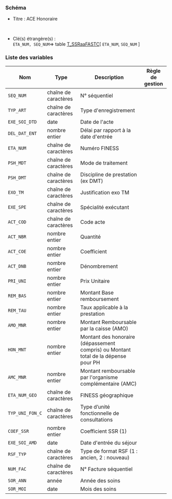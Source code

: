 ### Schéma


- Titre : ACE Honoraire
<br />



- Clé(s) étrangère(s) : <br />
`ETA_NUM, SEQ_NUM`=> table [T_SSRaaFASTC](/tables/T_SSRaaFASTC)[ `ETA_NUM`, `SEQ_NUM` ]<br />

 
### Liste des variables

Nom | Type | Description | Règle de gestion
-|-|-|-
`SEQ_NUM`| chaîne de caractères |N° séquentiel||
`TYP_ART`| chaîne de caractères |Type d'enregistrement||
`EXE_SOI_DTD`| date |Date de l'acte||
`DEL_DAT_ENT`| nombre entier |Délai par rapport à la date d'entrée||
`ETA_NUM`| chaîne de caractères |Numéro FINESS||
`PSH_MDT`| chaîne de caractères |Mode de traitement||
`PSH_DMT`| chaîne de caractères |Discipline de prestation (ex DMT)||
`EXO_TM`| chaîne de caractères |Justification exo TM||
`EXE_SPE`| chaîne de caractères |Spécialité exécutant||
`ACT_COD`| chaîne de caractères |Code acte||
`ACT_NBR`| nombre entier |Quantité||
`ACT_COE`| nombre entier |Coefficient||
`ACT_DNB`| nombre entier |Dénombrement||
`PRI_UNI`| nombre entier |Prix Unitaire||
`REM_BAS`| nombre entier |Montant Base remboursement||
`REM_TAU`| nombre entier |Taux applicable à la prestation||
`AMO_MNR`| nombre entier |Montant Remboursable par la caisse (AMO)||
`HON_MNT`| nombre entier |Montant des honoraire (dépassement compris) ou Montant total de la dépense pour PH||
`AMC_MNR`| nombre entier |Montant remboursable par l'organisme complémentaire (AMC)||
`ETA_NUM_GEO`| chaîne de caractères |FINESS géographique||
`TYP_UNI_FON_C`| chaîne de caractères |Type d’unité fonctionnelle de consultations||
`COEF_SSR`| nombre entier |Coefficient SSR (1)||
`EXE_SOI_AMD`| date |Date d'entrée du séjour||
`RSF_TYP`| chaîne de caractères |Type de format RSF (1 : ancien, 2 : nouveau)||
`NUM_FAC`| chaîne de caractères |N° Facture séquentiel||
`SOR_ANN`| année |Année des soins||
`SOR_MOI`| date |Mois des soins||